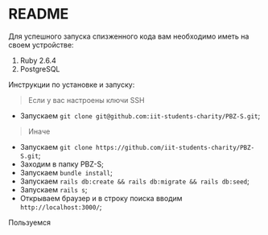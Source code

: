 # README

Для успешного запуска спизженного кода вам необходимо иметь на своем устройстве:

1) Ruby 2.6.4
2) PostgreSQL

Инструкции по установке и запуску:
> Если у вас настроены ключи SSH
* Запускаем `git clone git@github.com:iit-students-charity/PBZ-S.git`;
> Иначе
* Запускаем `git clone https://github.com/iit-students-charity/PBZ-S.git`;
* Заходим в папку PBZ-S;
* Запускаем `bundle install`;
* Запускаем `rails db:create && rails db:migrate && rails db:seed`;
* Запускаем `rails s`;
* Открываем браузер и в строку поиска вводим `http://localhost:3000/`;

Пользуемся
